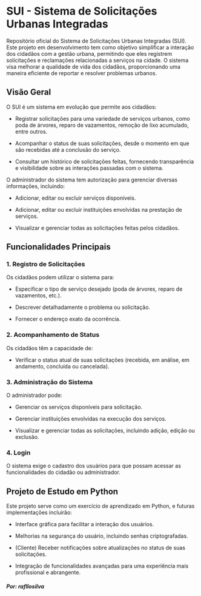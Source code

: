 # SUI - Sistema de Solicitações Urbanas Integradas

Repositório oficial do Sistema de Solicitações Urbanas Integradas (SUI). Este projeto em desenvolvimento tem como objetivo simplificar a interação dos cidadãos com a gestão urbana, permitindo que eles registrem solicitações e reclamações relacionadas a serviços na cidade. O sistema visa melhorar a qualidade de vida dos cidadãos, proporcionando uma maneira eficiente de reportar e resolver problemas urbanos.

## Visão Geral

O SUI é um sistema em evolução que permite aos cidadãos:

- Registrar solicitações para uma variedade de serviços urbanos, como poda de árvores, reparo de vazamentos, remoção de lixo acumulado, entre outros.
  
- Acompanhar o status de suas solicitações, desde o momento em que são recebidas até a conclusão do serviço.

- Consultar um histórico de solicitações feitas, fornecendo transparência e visibilidade sobre as interações passadas com o sistema.

O administrador do sistema tem autorização para gerenciar diversas informações, incluindo:

- Adicionar, editar ou excluir serviços disponíveis.

- Adicionar, editar ou excluir instituições envolvidas na prestação de serviços.

- Visualizar e gerenciar todas as solicitações feitas pelos cidadãos.

## Funcionalidades Principais

### 1. Registro de Solicitações

Os cidadãos podem utilizar o sistema para:

- Especificar o tipo de serviço desejado (poda de árvores, reparo de vazamentos, etc.).

- Descrever detalhadamente o problema ou solicitação.

- Fornecer o endereço exato da ocorrência.

### 2. Acompanhamento de Status

Os cidadãos têm a capacidade de:

- Verificar o status atual de suas solicitações (recebida, em análise, em andamento, concluída ou cancelada).

### 3. Administração do Sistema

O administrador pode:

- Gerenciar os serviços disponíveis para solicitação.

- Gerenciar instituições envolvidas na execução dos serviços.

- Visualizar e gerenciar todas as solicitações, incluindo adição, edição ou exclusão.

### 4. Login

O sistema exige o cadastro dos usuários para que possam acessar as funcionalidades do cidadão ou administrador.

## Projeto de Estudo em Python

Este projeto serve como um exercício de aprendizado em Python, e futuras implementações incluirão:

- Interface gráfica para facilitar a interação dos usuários.

- Melhorias na segurança do usuário, incluindo senhas criptografadas.

- (Cliente) Receber notificações sobre atualizações no status de suas solicitações.

- Integração de funcionalidades avançadas para uma experiência mais profissional e abrangente.

##### Por: rafllosilva